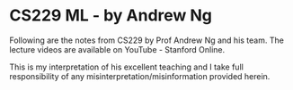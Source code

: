 # CS229 ML - by Andrew Ng

Following are the notes from CS229 by Prof Andrew Ng and his team. The lecture videos are available on YouTube - Stanford Online. 

This is my interpretation of his excellent teaching and I take full responsibility of any misinterpretation/misinformation provided herein. 

```{tableofcontents}
```
